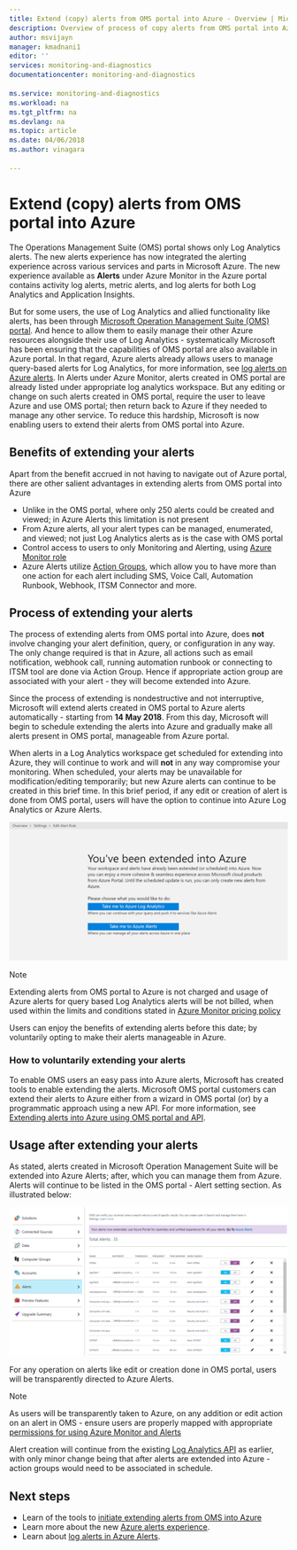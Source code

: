 ```yaml
---
title: Extend (copy) alerts from OMS portal into Azure - Overview | Microsoft Docs
description: Overview of process of copy alerts from OMS portal into Azure Alerts, details around common customer concerns.
author: msvijayn
manager: kmadnani1
editor: ''
services: monitoring-and-diagnostics
documentationcenter: monitoring-and-diagnostics

ms.service: monitoring-and-diagnostics
ms.workload: na
ms.tgt_pltfrm: na
ms.devlang: na
ms.topic: article
ms.date: 04/06/2018
ms.author: vinagara

---
```

# Extend (copy) alerts from OMS portal into Azure
The Operations Management Suite (OMS) portal shows only Log Analytics alerts.  The new alerts experience has now integrated the alerting experience across various services and parts in Microsoft Azure. The new experience available as **Alerts** under Azure Monitor in the Azure portal contains activity log alerts, metric alerts, and log alerts for both Log Analytics and Application Insights. 


But for some users, the use of Log Analytics and allied functionality like alerts, has been through [Microsoft Operation Management Suite (OMS) portal](../operations-management-suite/operations-management-suite-overview.md). And hence to allow them to easily manage their other Azure resources alongside their use of Log Analytics - systematically Microsoft has been ensuring that the capabilities of OMS portal are also available in Azure portal. In that regard, Azure alerts already allows users to manage query-based alerts for Log Analytics, for more information, see [log alerts on Azure alerts](monitor-alerts-unified-log.md). In Alerts under Azure Monitor, alerts created in OMS portal are already listed under appropriate log analytics workspace. But any editing or change on such alerts created in OMS portal, require the user to leave Azure and use OMS portal; then return back to Azure if they needed to manage any other service. To reduce this hardship, Microsoft is now enabling users to  extend their alerts from OMS portal into Azure.

## Benefits of extending your alerts
Apart from the benefit accrued in not having to navigate out of Azure portal, there are other salient advantages in extending alerts from OMS portal into Azure

- Unlike in the OMS portal, where only 250 alerts could be created and viewed; in Azure Alerts this limitation is not present
- From Azure alerts, all your alert types can be managed, enumerated, and viewed; not just Log Analytics alerts as is the case with OMS portal
- Control access to users to only Monitoring and Alerting, using [Azure Monitor role](monitoring-roles-permissions-security.md)
- Azure Alerts utilize [Action Groups](monitoring-action-groups.md), which allow you to have more than one action for each alert including SMS, Voice Call, Automation Runbook, Webhook, ITSM Connector and more. 

## Process of extending your alerts
The process of extending alerts from OMS portal into Azure, does **not** involve changing your alert definition, query, or configuration in any way. The only change required is that in Azure, all actions such as email notification, webhook call, running automation runbook or connecting to ITSM tool are done via Action Group. Hence if appropriate action group are associated with your alert - they will become extended into Azure.

Since the process of extending is nondestructive and not interruptive, Microsoft will extend alerts created in OMS portal to Azure alerts automatically - starting from **14 May 2018**. From this day, Microsoft will begin to schedule extending the alerts into Azure and gradually make all alerts present in OMS portal, manageable from Azure portal. 

When alerts in a Log Analytics workspace get scheduled for extending into Azure, they will continue to work and will **not** in any way compromise your monitoring. When scheduled, your alerts may be unavailable for modification/editing temporarily; but new Azure alerts can continue to be created in this brief time. In this brief period, if any edit or creation of alert is done from OMS portal, users will have the option to continue into Azure Log Analytics or Azure Alerts.

 ![During scheduled period, user action on alerts redirected to Azure](./media/monitor-alerts-extend/ScheduledDirection.png)

> [!NOTE]
> Extending alerts from OMS portal to Azure is not charged and usage of Azure alerts for query based Log Analytics alerts will be not billed, when used within the limits and conditions stated in [Azure Monitor pricing policy](https://azure.microsoft.com/en-us/pricing/details/monitor/)  

Users can enjoy the benefits of extending alerts before this date; by voluntarily opting to make their alerts manageable in Azure.

### How to voluntarily extending your alerts
To enable OMS users an easy pass into Azure alerts, Microsoft has created tools to enable extending the alerts. Microsoft OMS portal customers can extend their alerts to Azure either from a wizard in OMS portal (or) by a programmatic approach using a new API. For more information, see [Extending alerts into Azure using OMS portal and API](monitoring-alerts-extend-tool.md).


## Usage after extending your alerts
As stated, alerts created in Microsoft Operation Management Suite will be extended into Azure Alerts; after, which you can manage them from Azure. Alerts will continue to be listed in the OMS portal - Alert setting section. 
As illustrated below:

 ![OMS Portal listing alerts after being extended into Azure](./media/monitor-alerts-extend/PostExtendList.png)

For any operation on alerts like edit or creation done in OMS portal, users will be transparently directed to Azure Alerts. 

> [!NOTE]
> As users will be transparently taken to Azure, on any addition or edit action on an alert in OMS - ensure users are properly mapped with appropriate [permissions for using Azure Monitor and Alerts](monitoring-roles-permissions-security.md)

Alert creation will continue from the existing [Log Analytics API](../log-analytics/log-analytics-api-alerts.md) as earlier, with only minor change being that after alerts are extended into Azure - action groups would need to be associated in schedule.

## Next steps

* Learn of the tools to [initiate extending alerts from OMS into Azure](monitoring-alerts-extend-tool.md)
* Learn more about the new [Azure alerts experience](monitoring-overview-unified-alerts.md).
* Learn about [log alerts in Azure Alerts](monitor-alerts-unified-log.md).
